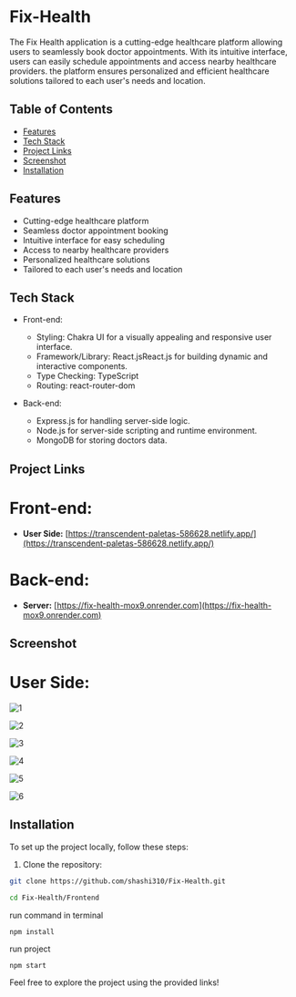 # Fix-Health 

The Fix Health application is a cutting-edge healthcare platform allowing users to seamlessly book doctor appointments. With its intuitive interface, users can easily schedule appointments and access nearby healthcare providers. the platform ensures personalized and efficient healthcare solutions tailored to each user's needs and location.

## Table of Contents
- [Features](#features)
- [Tech Stack](#Tech-stack)
- [Project Links](#Project-links)
- [Screenshot](#Screenshot)
- [Installation](#installation)



## Features

- Cutting-edge healthcare platform
- Seamless doctor appointment booking
- Intuitive interface for easy scheduling
- Access to nearby healthcare providers
- Personalized healthcare solutions
- Tailored to each user's needs and location


## Tech Stack

- Front-end:
  - Styling: Chakra UI for a visually appealing and responsive user interface.
  - Framework/Library: React.jsReact.js for building dynamic and interactive components.
  - Type Checking: TypeScript
  - Routing: react-router-dom 

- Back-end:
  - Express.js for handling server-side logic.
  - Node.js for server-side scripting and runtime environment.
  - MongoDB for storing doctors data.

## Project Links

# Front-end:

- **User Side:** [https://transcendent-paletas-586628.netlify.app/](https://transcendent-paletas-586628.netlify.app/)


# Back-end:

- **Server:** [https://fix-health-mox9.onrender.com](https://fix-health-mox9.onrender.com)

## Screenshot
# User Side:
![1](https://i.ibb.co/ftrJL21/landing.png)

![2](https://i.ibb.co/FH5S7n8/Modal.png)

![3](https://i.ibb.co/SBzvtxX/testimonials.png)

![4](https://i.ibb.co/kccVGFM/appointment.png)

![5](https://i.ibb.co/5FLfPjP/choose.png)

![6](https://i.ibb.co/BjkhStX/appointed-Doc.png)






## Installation
To set up the project locally, follow these steps:

1. Clone the repository:

```bash
git clone https://github.com/shashi310/Fix-Health.git
```

```bash
cd Fix-Health/Frontend
```

run command in terminal
```
npm install
```

run project
```
npm start
```


Feel free to explore the project using the provided links!
